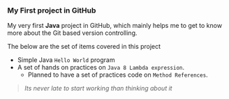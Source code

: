 ### My First project in GitHub

My very first **Java** project in GitHub, which mainly helps me to get to know more about the Git based version controlling.

The below are the set of items covered in this project

- Simple Java `Hello World` program
- A set of hands on practices on `Java 8 Lambda expression`.
  - Planned to have a set of practices code on `Method References`.


> *Its never late to start working than thinking about it*